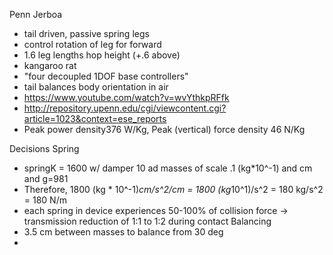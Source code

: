 Penn Jerboa
  - tail driven, passive spring legs
  - control rotation of leg for forward
  - 1.6 leg lengths hop height (+.6 above)
  - kangaroo rat
  - "four decoupled 1DOF base controllers"
  - tail balances body orientation in air
  - https://www.youtube.com/watch?v=wvYthkpRFfk
  - http://repository.upenn.edu/cgi/viewcontent.cgi?article=1023&context=ese_reports
  - Peak power density376 W/Kg, Peak (vertical) force density 46 N/Kg

Decisions
  Spring
  - springK = 1600 w/ damper 10 ad masses of scale .1 (kg*10^-1) and cm and g=981
  - Therefore, 1800 (kg * 10^-1)*cm/s^2/cm = 1800 (kg*10^1)/s^2 = 180 kg/s^2 = 180 N/m
  - each spring in device experiences 50-100% of collision force -> transmission reduction of 1:1 to 1:2 during contact
  Balancing
  - 3.5 cm between masses to balance from 30 deg
  -
